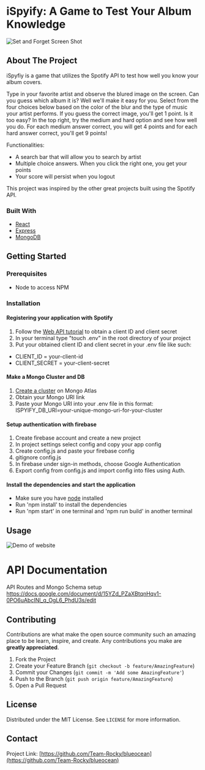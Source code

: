 # iSpyify: A Game to Test Your Album Knowledge

<p>
    <img src="https://i.ibb.co/mNZ15hj/set-and-forget-ss.png" alt="Set and Forget Screen Shot"/>
</p>

## About The Project

iSpyfiy is a game that utilizes the Spotify API to test how well you know your album covers.

Type in your favorite artist and observe the blured image on the screen. Can you guess which album it is? Well we'll make it easy for you. Select from the four choices below based on the color of the blur and the type of music your artist performs. If you guess the correct image, you'll get 1 point. Is it too easy? In the top right, try the medium and hard option and see how well you do. For each medium answer correct, you will get 4 points and for each hard answer correct, you'll get 9 points!

Functionalities:

- A search bar that will allow you to search by artist
- Multiple choice answers. When you click the right one, you get your points
- Your score will persist when you logout

This project was inspired by the other great projects built using the Spotify API.

### Built With

- [React](https://reactjs.org/)
- [Express](https://expressjs.com/)
- [MongoDB](https://www.mongodb.com/)

<!-- GETTING STARTED -->

## Getting Started

### Prerequisites

- Node to access NPM

### Installation

#### Registering your application with Spotify

1. Follow the [Web API tutorial](https://developer.spotify.com/documentation/web-api/quick-start/) to obtain a client ID and client secret
2. In your terminal type "touch .env" in the root directory of your project
3. Put your obtained client ID and client secret in your .env file like such:

- CLIENT_ID = your-client-id
- CLIENT_SECRET = your-client-secret

#### Make a Mongo Cluster and DB

1. [Create a cluster](https://codeforgeek.com/mongodb-atlas-node-js/) on Mongo Atlas
2. Obtain your Mongo URI link
3. Paste your Mongo URI into your .env file in this format:
   ISPYIFY_DB_URI=your-unique-mongo-uri-for-your-cluster

#### Setup authentication with firebase

1. Create firebase account and create a new project
2. In project settings select config and copy your app config
3. Create config.js and paste your firebase config
4. gitignore config.js
5. In firebase under sign-in methods, choose Google Authentication
6. Export config from config.js and import config into files using Auth.

#### Install the dependencies and start the application

- Make sure you have [node](https://nodejs.org/en/) installed
- Run 'npm install' to install the dependencies
- Run 'npm start' in one terminal and 'npm run build' in another terminal

<!-- USAGE EXAMPLES -->

## Usage

![Demo of website](https://media.giphy.com/media/fnkc4ssvyIpI6FleTU/giphy.gif)

# API Documentation

API Routes and Mongo Schema setup
https://docs.google.com/document/d/15YZd_PZaXBtqnHqv1-0PO6uAbcINl_q_OgL6_PhdU3s/edit

<!-- ROADMAP -->

## Contributing

Contributions are what make the open source community such an amazing place to be learn, inspire, and create. Any contributions you make are **greatly appreciated**.

1. Fork the Project
2. Create your Feature Branch (`git checkout -b feature/AmazingFeature`)
3. Commit your Changes (`git commit -m 'Add some AmazingFeature'`)
4. Push to the Branch (`git push origin feature/AmazingFeature`)
5. Open a Pull Request

<!-- LICENSE -->

## License

Distributed under the MIT License. See `LICENSE` for more information.

<!-- CONTACT -->

## Contact

Project Link: [https://github.com/Team-Rocky/blueocean](https://github.com/Team-Rocky/blueocean)
